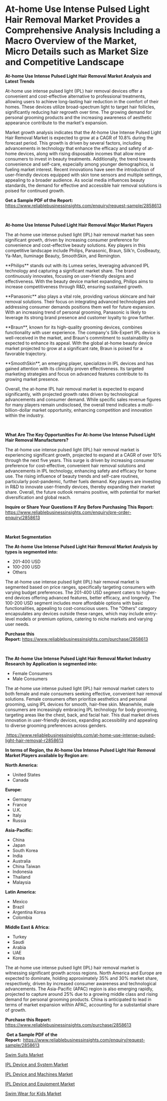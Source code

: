 <p><h1>At-home Use Intense Pulsed Light Hair Removal Market Provides a Comprehensive Analysis Including a Macro Overview of the Market, Micro Details such as Market Size and Competitive Landscape</h1></p><p><strong>At-home Use Intense Pulsed Light Hair Removal Market Analysis and Latest Trends</strong></p>
<p><p>At-home use intense pulsed light (IPL) hair removal devices offer a convenient and cost-effective alternative to professional treatments, allowing users to achieve long-lasting hair reduction in the comfort of their homes. These devices utilize broad-spectrum light to target hair follicles, significantly reducing hair regrowth over time. The growing demand for personal grooming products and the increasing awareness of aesthetic appearance contribute to the market's expansion.</p><p>Market growth analysis indicates that the At-home Use Intense Pulsed Light Hair Removal Market is expected to grow at a CAGR of 10.8% during the forecast period. This growth is driven by several factors, including advancements in technology that enhance the efficacy and safety of at-home devices, along with rising disposable incomes that allow more consumers to invest in beauty treatments. Additionally, the trend towards convenience and self-care, especially among younger demographics, is fueling market interest. Recent innovations have seen the introduction of user-friendly devices equipped with skin tone sensors and multiple settings, appealing to a broader audience. As social media influences beauty standards, the demand for effective and accessible hair removal solutions is poised for continued growth.</p></p>
<p><strong>Get a Sample PDF of the Report:&nbsp;</strong> <a href="https://www.reliablebusinessinsights.com/enquiry/request-sample/2858613?utm_campaign=1847&utm_medium=2&utm_source=Github&utm_content=ia&utm_term=12032025&utm_id=at-home-use-intense-pulsed-light-hair-removal">https://www.reliablebusinessinsights.com/enquiry/request-sample/2858613</a></p>
<p>&nbsp;</p>
<p><strong>At-home Use Intense Pulsed Light Hair Removal Major Market Players</strong></p>
<p><p>The at-home use intense pulsed light (IPL) hair removal market has seen significant growth, driven by increasing consumer preference for convenience and cost-effective beauty solutions. Key players in this competitive landscape include Philips, Panasonic, Braun, Silk’n, CosBeauty, Ya-Man, Iluminage Beauty, SmoothSkin, and Remington.</p><p>**Philips** stands out with its Lumea series, leveraging advanced IPL technology and capturing a significant market share. The brand continuously innovates, focusing on user-friendly designs and effectiveness. With the beauty device market expanding, Philips aims to increase competitiveness through R&D, ensuring sustained growth.</p><p>**Panasonic** also plays a vital role, providing various skincare and hair removal solutions. Their focus on integrating advanced technologies and addressing consumer demands positions them well for future expansion. With an increasing trend of personal grooming, Panasonic is likely to leverage its strong brand presence and customer loyalty to grow further.</p><p>**Braun**, known for its high-quality grooming devices, combines functionality with user experience. The company's Silk-Expert IPL device is well-received in the market, and Braun's commitment to sustainability is expected to enhance its appeal. With the global at-home beauty device market projected to grow at a significant rate, Braun is poised for a favorable trajectory.</p><p>**SmoothSkin**, an emerging player, specializes in IPL devices and has gained attention with its clinically proven effectiveness. Its targeted marketing strategies and focus on advanced features contribute to its growing market presence.</p><p>Overall, the at-home IPL hair removal market is expected to expand significantly, with projected growth rates driven by technological advancements and consumer demand. While specific sales revenue figures for many players remain undisclosed, the overall trend indicates a multi-billion-dollar market opportunity, enhancing competition and innovation within the industry.</p></p>
<p>&nbsp;</p>
<p><strong>What Are The Key Opportunities For At-home Use Intense Pulsed Light Hair Removal Manufacturers?</strong></p>
<p><p>The at-home use intense pulsed light (IPL) hair removal market is experiencing significant growth, projected to expand at a CAGR of over 10% through the next five years. This surge is driven by increasing consumer preference for cost-effective, convenient hair removal solutions and advancements in IPL technology, enhancing safety and efficacy for home use. The rising influence of beauty trends and self-care routines, particularly post-pandemic, further fuels demand. Key players are investing in R&D to innovate user-friendly devices, thereby expanding their market share. Overall, the future outlook remains positive, with potential for market diversification and global reach.</p></p>
<p><strong>Inquire or Share Your Questions If Any Before Purchasing This Report:</strong> <a href="https://www.reliablebusinessinsights.com/enquiry/pre-order-enquiry/2858613?utm_campaign=1847&utm_medium=2&utm_source=Github&utm_content=ia&utm_term=12032025&utm_id=at-home-use-intense-pulsed-light-hair-removal">https://www.reliablebusinessinsights.com/enquiry/pre-order-enquiry/2858613</a></p>
<p>&nbsp;</p>
<p><strong>Market Segmentation</strong></p>
<p><strong>The At-home Use Intense Pulsed Light Hair Removal Market Analysis by types is segmented into:</strong></p>
<p><ul><li>201-400 USD</li><li>100-200 USD</li><li>Others</li></ul></p>
<p><p>The at-home use intense pulsed light (IPL) hair removal market is segmented based on price ranges, specifically targeting consumers with varying budget preferences. The 201-400 USD segment caters to higher-end devices offering advanced features, better efficacy, and longevity. The 100-200 USD segment includes more affordable options with basic functionalities, appealing to cost-conscious users. The "Others" category encapsulates any devices outside these ranges, which may include entry-level models or premium options, catering to niche markets and varying user needs.</p></p>
<p><strong>Purchase this Report:&nbsp;</strong><a href="https://www.reliablebusinessinsights.com/purchase/2858613?utm_campaign=1847&utm_medium=2&utm_source=Github&utm_content=ia&utm_term=12032025&utm_id=at-home-use-intense-pulsed-light-hair-removal">https://www.reliablebusinessinsights.com/purchase/2858613</a></p>
<p>&nbsp;</p>
<p><strong>The At-home Use Intense Pulsed Light Hair Removal Market Industry Research by Application is segmented into:</strong></p>
<p><ul><li>Female Consumers</li><li>Male Consumers</li></ul></p>
<p><p>The at-home use intense pulsed light (IPL) hair removal market caters to both female and male consumers seeking effective, convenient hair removal solutions. Female consumers often prioritize aesthetics and personal grooming, using IPL devices for smooth, hair-free skin. Meanwhile, male consumers are increasingly embracing IPL technology for body grooming, targeting areas like the chest, back, and facial hair. This dual market drives innovation in user-friendly devices, expanding accessibility and appealing to diverse grooming preferences across genders.</p></p>
<p><a href="https://www.reliablebusinessinsights.com/at-home-use-intense-pulsed-light-hair-removal-r2858613?utm_campaign=1847&utm_medium=2&utm_source=Github&utm_content=ia&utm_term=12032025&utm_id=at-home-use-intense-pulsed-light-hair-removal">&nbsp;https://www.reliablebusinessinsights.com/at-home-use-intense-pulsed-light-hair-removal-r2858613</a></p>
<p><strong>In terms of Region, the At-home Use Intense Pulsed Light Hair Removal Market Players available by Region are:</strong></p>
<p>
    <p> <strong> North America: </strong>
        <ul>
            <li>United States</li>
            <li>Canada</li>
        </ul>
        </p> 
    <p> <strong> Europe: </strong>
        <ul>
            <li>Germany</li>
            <li>France</li>
            <li>U.K.</li>
            <li>Italy</li>
            <li>Russia</li>
        </ul>
        </p> 
    <p> <strong> Asia-Pacific: </strong>
        <ul>
            <li>China</li>
            <li>Japan</li>
            <li>South Korea</li>
            <li>India</li>
            <li>Australia</li>
            <li>China Taiwan</li>
            <li>Indonesia</li>
            <li>Thailand</li>
            <li>Malaysia</li>
        </ul>
        </p> 
    <p> <strong> Latin America: </strong>
        <ul>
            <li>Mexico</li>
            <li>Brazil</li>
            <li>Argentina Korea</li>
            <li>Colombia</li>
        </ul>
        </p> 
    <p> <strong> Middle East & Africa: </strong>
        <ul>
            <li>Turkey</li>
            <li>Saudi</li>
            <li>Arabia</li>
            <li>UAE</li>
            <li>Korea</li>
        </ul>
    </p>
    </p>
<p><p>The at-home use intense pulsed light (IPL) hair removal market is witnessing significant growth across regions. North America and Europe are expected to dominate, holding approximately 35% and 30% market share, respectively, driven by increased consumer awareness and technological advancements. The Asia-Pacific (APAC) region is also emerging rapidly, projected to capture around 25% due to a growing middle class and rising demand for personal grooming products. China is anticipated to lead in terms of market expansion within APAC, accounting for a substantial share of growth.</p></p>
<p><strong>Purchase this Report: </strong><a href="https://www.reliablebusinessinsights.com/purchase/2858613?utm_campaign=1847&utm_medium=2&utm_source=Github&utm_content=ia&utm_term=12032025&utm_id=at-home-use-intense-pulsed-light-hair-removal">https://www.reliablebusinessinsights.com/purchase/2858613</a></p>
<p>&nbsp;<strong>Get a Sample PDF of the Report:&nbsp;&nbsp;</strong><a href="https://www.reliablebusinessinsights.com/enquiry/request-sample/2858613?utm_campaign=1847&utm_medium=2&utm_source=Github&utm_content=ia&utm_term=12032025&utm_id=at-home-use-intense-pulsed-light-hair-removal">https://www.reliablebusinessinsights.com/enquiry/request-sample/2858613</a></p>
<p><strong></strong></p>
<p><p><a href="https://github.com/snelldimkeod/Market-Research-Report-List-1/blob/main/swim-suits-market.md?utm_campaign=1847&utm_medium=2&utm_source=Github&utm_content=ia&utm_term=12032025&utm_id=at-home-use-intense-pulsed-light-hair-removal">Swim Suits Market</a></p><p><a href="https://github.com/lugnabirue/Market-Research-Report-List-1/blob/main/ipl-device-and-system-market.md?utm_campaign=1847&utm_medium=2&utm_source=Github&utm_content=ia&utm_term=12032025&utm_id=at-home-use-intense-pulsed-light-hair-removal">IPL Device and System Market</a></p><p><a href="https://github.com/gakpasulgun/Market-Research-Report-List-1/blob/main/ipl-device-and-machines-market.md?utm_campaign=1847&utm_medium=2&utm_source=Github&utm_content=ia&utm_term=12032025&utm_id=at-home-use-intense-pulsed-light-hair-removal">IPL Device and Machines Market</a></p><p><a href="https://github.com/shpirttangim48/Market-Research-Report-List-1/blob/main/ipl-device-and-equipment-market.md?utm_campaign=1847&utm_medium=2&utm_source=Github&utm_content=ia&utm_term=12032025&utm_id=at-home-use-intense-pulsed-light-hair-removal">IPL Device and Equipment Market</a></p><p><a href="https://github.com/kitkaeberz5z/Market-Research-Report-List-1/blob/main/swim-wear-for-kids-market.md?utm_campaign=1847&utm_medium=2&utm_source=Github&utm_content=ia&utm_term=12032025&utm_id=at-home-use-intense-pulsed-light-hair-removal">Swim Wear for Kids Market</a></p></p>